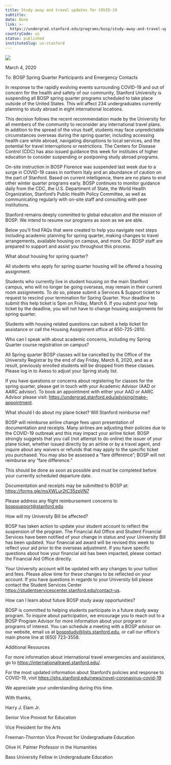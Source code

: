 ```yaml
---
title: Study away and travel updates for COVID-19
subtitle: 
date: None
link: >-
  https://undergrad.stanford.edu/programs/bosp/study-away-and-travel-updates-covid-19
countryCode: us
status: published
instituteSlug: us-stanford
---
```

![](https://undergrad.stanford.edu/sites/undergrad/themes/undergrad_2019/favicon.ico)

March 4, 2020

To: BOSP Spring Quarter Participants and Emergency Contacts

In response to the rapidly evolving events surrounding COVID-19 and out of concern for the health and safety of our community, Stanford University is suspending all BOSP spring quarter programs scheduled to take place outside of the United States. This will affect 234 undergraduates currently planning to study abroad in eight international locations.

This decision follows the recent recommendation made by the University for all members of the community to reconsider any international travel plans. In addition to the spread of the virus itself, students may face unpredictable circumstances overseas during the spring quarter, including accessing health care while abroad, navigating disruptions to local services, and the potential for travel interruptions or restrictions. The Centers for Disease Control (CDC) has also issued guidance this week for institutes of higher education to consider suspending or postponing study abroad programs.

On-site instruction in BOSP Florence was suspended last week due to a surge in COVID-19 cases in northern Italy and an abundance of caution on the part of Stanford. Based on current intelligence, there are no plans to end other winter quarter programs early. BOSP continues to monitor guidance daily from the CDC, the U.S. Department of State, the World Health Organization, Stanford’s Public Health Policy Committee, as well as communicating regularly with on-site staff and consulting with peer institutions.

Stanford remains deeply committed to global education and the mission of BOSP. We intend to resume our programs as soon as we are able.

Below you’ll find FAQs that were created to help you navigate next steps including academic planning for spring quarter, making changes to travel arrangements, available housing on campus, and more. Our BOSP staff are prepared to support and assist you throughout this process.

What about housing for spring quarter?

All students who apply for spring quarter housing will be offered a housing assignment.

Students who currently live in student housing on the main Stanford campus, who will no longer be going overseas, may remain in their current room assignments. To do so, please submit a Services & Support ticket to request to rescind your termination for Spring Quarter. Your deadline to submit this help ticket is 5pm on Friday, March 6. If you submit your help ticket by the deadline, you will not have to change housing assignments for spring quarter.

Students with housing related questions can submit a help ticket for assistance or call the Housing Assignment office at 650-725-2810.

Who can I speak with about academic concerns, including my Spring Quarter course registration on campus?

All Spring quarter BOSP classes will be cancelled by the Office of the University Registrar by the end of day Friday, March 6, 2020, and as a result, previously enrolled students will be dropped from these classes. Please log in to Axess to adjust your Spring study list.

If you have questions or concerns about registering for classes for the spring quarter, please get in touch with your Academic Advisor (AAD or AARC advisor). To book an appointment with either your AAD or AARC Advisor please visit: https://undergrad.stanford.edu/advising/make-appointment.

What should I do about my plane ticket? Will Stanford reimburse me?

BOSP will reimburse airline change fees upon presentation of documentation and receipts. Many airlines are adjusting their policies due to the COVID-19 outbreak and this may impact your airline ticket. BOSP strongly suggests that you call (not attempt to do online) the issuer of your plane ticket, whether issued directly by an airline or by a travel agent, and inquire about any waivers or refunds that may apply to the specific ticket you purchased. You may also be assessed a “fare difference”; BOSP will not reimburse any “fare difference.”

This should be done as soon as possible and must be completed before your currently scheduled departure date.

Documentation and receipts may be submitted to BOSP at: https://forms.gle/msXWLur2tC35zpVN7

Please address any flight reimbursement concerns to bospsupport@stanford.edu

How will my University Bill be affected?

BOSP has taken action to update your student account to reflect the suspension of the program. The Financial Aid Office and Student Financial Services have been notified of your change in status and your University Bill has been updated. Your financial aid award will be revised this week to reflect your aid prior to the overseas adjustment. If you have specific questions about how your financial aid has been impacted, please contact the Financial Aid Office directly.

Your University account will be updated with any changes to your tuition and fees. Please allow time for these changes to be reflected on your account. If you have questions in regards to your University bill please contact the Student Services Center https://studentservicescenter.stanford.edu/contact-us.

How can I learn about future BOSP study away opportunities?

BOSP is committed to helping students participate in a future study away program. To inquire about participation, we encourage you to reach out to a BOSP Program Advisor for more information about your program or programs of interest. You can schedule a meeting with a BOSP advisor on our website, email us at bospstudy@lists.stanford.edu, or call our office's main phone line at (650) 723-3558.

Additional Resources

For more information about international travel emergencies and assistance, go to https://internationaltravel.stanford.edu/.

For the most updated information about Stanford’s policies and response to COVID-19, visit https://ehs.stanford.edu/news/novel-coronavirus-covid-19

We appreciate your understanding during this time.

With thanks,

Harry J. Elam Jr.

Senior Vice Provost for Education

Vice President for the Arts

Freeman-Thornton Vice Provost for Undergraduate Education

Olive H. Palmer Professor in the Humanities

Bass University Fellow in Undergraduate Education
